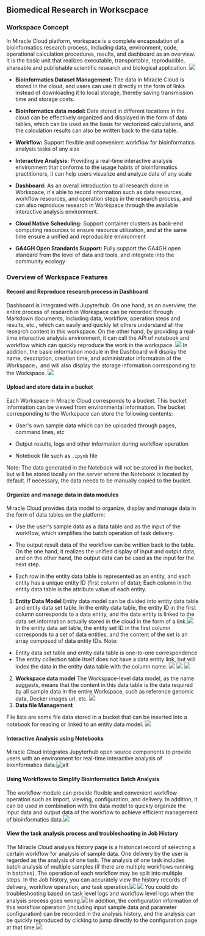 ## Biomedical Research in Workscpace

### Workspace Concept

In Miracle Cloud platform, workspace is a complete encapsulation of a bioinformatics research process, including data, environment, code, operational calculation procedures, results, and dashboard as an overview. It is the basic unit that realizes executable, transportable, reproducible, shareable and publishable scientific research and biological application.
![](https://portal.volccdn.com/obj/volcfe/cloud-universal-doc/upload_83e22654c9c3ef0782052da7ac51848c.png)

- **Bioinformatics Dataset Management:** The data in Miracle Cloud is stored in the cloud, and users can use it directly in the form of links instead of downloading it to local storage, thereby saving transmission time and storage costs.
	

- **Bioinformatics data model:** Data stored in different locations in the cloud can be effectively organized and displayed in the form of data tables, which can be used as the basis for vectorized calculations, and the calculation results can also be written back to the data table.
	

- **Workflow:** Support flexible and convenient workflow for bioinformatics analysis tasks of any size
	

- **Interactive Analysis:** Providing a real-time interactive analysis environment that conforms to the usage habits of bioinformatics practitioners, it can help users visualize and analyze data of any scale
	

- **Dashboard:** As an overall introduction to all research done in Workspace, it's able to record information such as data resources, workflow resources, and operation steps in the research process, and can also reproduce research in Workspace through the available interactive analysis environment.
	

- **Cloud Native** **Scheduling:** Support container clusters as back-end computing resources to ensure resource utilization, and at the same time ensure a unified and reproducible environment
	

- **GA4GH Open Standards Support:**  Fully support the GA4GH open standard from the level of data and tools, and integrate into the community ecology

### Overview of Workspace Features

#### Record and Reproduce research process in Dashboard

Dashboard is integrated with Jupyterhub. On one hand, as an overview, the entire process of research in Workspace can be recorded through Markdown documents, including data, workflow, operation steps and results, etc., which can easily and quickly let others understand all the research content in this workspace. On the other hand, by providing a real-time interactive analysis environment, it can call the API of notebook and workflow which can quickly reproduce the work in the workspace.
![](https://portal.volccdn.com/obj/volcfe/cloud-universal-doc/upload_4a6df6cd11dd5267dd2367da8c671307.png)
In addition, the basic information module in the Dashboard will display the name, description, creation time, and administrator information of the Workspace，and will also display the storage information corresponding to the Workspace.
![](https://portal.volccdn.com/obj/volcfe/cloud-universal-doc/upload_c9bd920376012c7c52a43b11ae1a7ffd.png)

#### Upload and store data in a bucket

Each Workspace in Miracle Cloud corresponds to a bucket. This bucket information can be viewed from environmental information. The bucket corresponding to the Workspace can store the following contents:

- User's own sample data which can be uploaded through pages, command lines, etc
	

- Output results, logs and other information during workflow operation
	

- Notebook file such as `.ipynb` file
	

Note: The data generated in the Notebook will not be stored in the bucket, but will be stored locally on the server where the Notebook is located by default. If necessary, the data needs to be manually copied to the bucket.

#### Organize and manage data in data modules

Miracle Cloud provides data model to organize, display and manage data in the form of data tables on the platform:

- Use the user's sample data as a data table and as the input of the workflow, which simplifies the batch operation of task delivery.
	

- The output result data of the workflow can be written back to the table. On the one hand, it realizes the unified display of input and output data, and on the other hand, the output data can be used as the input for the next step.
	

- Each row in the entity data table is represented as an entity, and each entity has a unique entity ID (first column of data); Each column in the entity data table is the attribute value of each entity.

1. **Entity Data Model**
Entity data model can be divided into entity data table and entity data set table. In the entity data table, the entity ID in the first column corresponds to a data entity, and the data entity is linked to the data set information actually stored in the cloud in the form of a link.![](https://portal.volccdn.com/obj/volcfe/cloud-universal-doc/upload_a63db9e2a6ae0b98371f124c475072cd.png)
In the entity data set table, the entity set ID in the first column corresponds to a set of data entities, and the content of the set is an array composed of data entity IDs.
Note:
- Entity data set table and entity data table is one-to-one correspondence
- The entity collection table itself does not have a data entity link, but will index the data in the entity data table with the column name.
![](https://portal.volccdn.com/obj/volcfe/cloud-universal-doc/upload_c6e758f0f9e2f20cbe73edad98d74b41.png)
![](https://portal.volccdn.com/obj/volcfe/cloud-universal-doc/upload_c6be8fa88f9f5f0164f15fa914a77703.png)
![](https://portal.volccdn.com/obj/volcfe/cloud-universal-doc/upload_1dc7351c80a8ac784bfc0c9540335e3e.png)
2. **Workspace data model**
The Workspace-level data model, as the name suggests, means that the content in this data table is the data required by all sample data in the entire Workspace, such as reference genomic data, Docker images url, etc.
![](https://portal.volccdn.com/obj/volcfe/cloud-universal-doc/upload_cae80fb386e29935096082a16ae5d1e8.png)
3. **Data file Management**
	
File lists are some file data stored in a bucket that can be inserted into a notebook for reading or linked to an entity data model.
![](https://portal.volccdn.com/obj/volcfe/cloud-universal-doc/upload_836c3201a718220d4eb7bb9465296c28.png)
<br>

#### Interactive Analysis using Notebooks
Miracle Cloud integrates Jupyterhub open source components to provide users with an environment for real-time interactive analysis of bioinformatics data.![alt](https://portal.volccdn.com/obj/volcfe/cloud-universal-doc/upload_541e79e4c99b8e62e89bece54673ba81.png)

#### Using Workflows to Simplify Bioinformatics Batch Analysis

The workflow module can provide flexible and convenient workflow operation such as import, viewing, configuration, and delivery. In addition, it can be used in combination with the data model to quickly organize the input data and output data of the workflow to achieve efficient management of bioinformatics data.![](https://portal.volccdn.com/obj/volcfe/cloud-universal-doc/upload_d47814495d9a79678f3f6a513d2c5f89.png)

#### View the task analysis process and troubleshooting in Job History

The Miracle Cloud analysis history page is a historical record of selecting a certain workflow for analysis of sample data. One delivery by the user is regarded as the analysis of one task. The analysis of one task includes batch analysis of multiple samples (if there are multiple workflows running in batches). The operation of each workflow may be split into multiple steps. In the Job history, you can accurately view the history records of delivery, workflow operation, and task operation.![](https://portal.volccdn.com/obj/volcfe/cloud-universal-doc/upload_f99023b868fb17e2da9555f717733ab5.png)
![](https://portal.volccdn.com/obj/volcfe/cloud-universal-doc/upload_47664a7dd8fa16ef0682655bb55c1d1e.png)
You could do troubleshooting based on task level logs and workflow level logs when the analysis process goes wrong.![](https://portal.volccdn.com/obj/volcfe/cloud-universal-doc/upload_042e3f68ba3587bd5a26d2fb4890eabf.png)
In addition, the configuration information of this workflow operation (including input sample data and parameter configuration) can be recorded in the analysis history, and the analysis can be quickly reproduced by clicking to jump directly to the configuration page at that time.![](https://portal.volccdn.com/obj/volcfe/cloud-universal-doc/upload_fbd87900b2ba830dd373e564e6146bc2.png)
